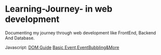 # Learning-Journey- in web development 
Documenting my journey through web development like FrontEnd, Backend And Database.

Javascript:
[DOM Guide](https://github.com/Dipakxettri/FullStackWebDev/blob/1e848a2b8f40b34c865ea6a1302739e78f5afe8a/WebDevelopment/frontend-development/Javascript/Stage07_DOM1/00DOM.md)
[Basic Event,EventBubbling&More](https://github.com/Dipakxettri/FullStackWebDev/blob/7f00812025fb4ba811b230f6cabd42a922c4328c/WebDevelopment/frontend-development/Javascript/Stage08_DOM2/00Events_EventBubbling%26More.md)

